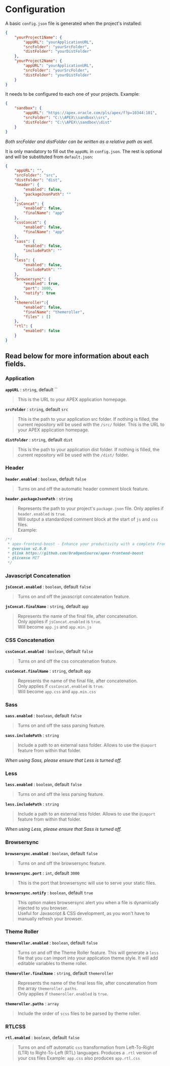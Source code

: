 # Configuration

A basic `config.json` file is generated when the project's installed:
```json
{
    "yourProject1Name": {
        "appURL": "yourApplicationURL",
        "srcFolder": "yourSrcFolder",
        "distFolder": "yourDistFolder"
    },
    "yourProject2Name": {
        "appURL": "yourApplicationURL",
        "srcFolder": "yourSrcFolder",
        "distFolder": "yourDistFolder"
    }
}
```

It needs to be configured to each one of your projects. Example:
```json
{
    "sandbox": {
        "appURL": "https://apex.oracle.com/pls/apex/f?p=10344:101",
        "srcFolder": "C:\\APEX\\sandbox\\src",
        "distFolder": "C:\\APEX\\sandbox\\dist"
    }
}
```

*Both srcFolder and distFolder can be written as a relative path as well.*  

It is only mandatory to fill out the `appURL` in `config.json`. The rest is optional and will be substituted from `default.json`:
```json
{
    "appURL": "",
    "srcFolder": "src",
    "distFolder": "dist",
    "header": {
        "enabled": false,
        "packageJsonPath": ""
    },
    "jsConcat": {
        "enabled": false,
        "finalName": "app"
    },
    "cssConcat": {
        "enabled": false,
        "finalName": "app"
    },
    "sass": {
        "enabled": false,
        "includePath": ""
    },
    "less": {
        "enabled": false,
        "includePath": ""
    },
    "browsersync": {
        "enabled": true,
        "port": 3000,
        "notify": true
    },
    "themeroller":{
        "enabled": false,
        "finalName": "themeroller",
        "files" : []
    },
    "rtl": {
        "enabled": false
    }
}
```

## Read below for more information about each fields.

### Application

**`appURL`** : `string`, default ``
> This is the URL to your APEX application homepage.

**`srcFolder`** : `string`, default `src`
> This is the path to your application src folder.
> If nothing is filled, the current repository will be used with the `/src/` folder.
> This is the URL to your APEX application homepage.

**`distFolder`** : `string`, default `dist`
> This is the path to your application dist folder.
> If nothing is filled, the current repository will be used with the `/dist/` folder.

### Header

**`header.enabled`** : `boolean`, default `false`
> Turns on and off the automatic header comment block feature.

**`header.packageJsonPath`** : `string`
> Represents the path to your project's `package.json` file.
> Only applies if `header.enabled` is `true`.  
> Will output a standardized comment block at the start of `js` and `css` files.  
> Example:
```js
/*!
 * apex-frontend-boost - Enhance your productivity with a complete Front-End Stack for Oracle APEX development
 * @version v2.0.0
 * @link https://github.com/OraOpenSource/apex-frontend-boost
 * @license MIT
 */
```

### Javascript Concatenation

**`jsConcat.enabled`** : `boolean`, default `false`
> Turns on and off the javascript concatenation feature.

**`jsConcat.finalName`** : `string`, default `app`
> Represents the name of the final file, after concatenation.  
> Only applies if `jsConcat.enabled` is `true`.  
> Will become `app.js` and `app.min.js`

### CSS Concatenation

**`cssConcat.enabled`** : `boolean`, default `false`
> Turns on and off the css concatenation feature.

**`cssConcat.finalName`** : `string`, default `app`
> Represents the name of the final file, after concatenation.  
> Only applies if `cssConcat.enabled` is `true`.  
> Will become `app.css` and `app.min.css`

### Sass

**`sass.enabled`** : `boolean`, default `false`
> Turns on and off the sass parsing feature.

**`sass.includePath`** : `string`
> Include a path to an external sass folder. Allows to use the `@import` feature from within that folder.

*When using Sass, please ensure that Less is turned off.*

### Less

**`less.enabled`** : `boolean`, default `false`
> Turns on and off the less parsing feature.

**`less.includePath`** : `string`
> Include a path to an external less folder. Allows to use the `@import` feature from within that folder.

*When using Less, please ensure that Sass is turned off.*

### Browsersync

**`browsersync.enabled`** : `boolean`, default `false`
> Turns on and off the browsersync feature.

**`browsersync.port`** : `int`, default `3000`
> This is the port that browsersync will use to serve your static files.

**`browsersync.notify`** : `boolean`, default `true`
> This option makes browsersync alert you when a file is dynamically injected to you browser.  
> Useful for Javascript & CSS development, as you won't have to manually refresh your browser.

### Theme Roller

**`themeroller.enabled`** : `boolean`, default `false`
> Turns on and off the Theme Roller feature. This will generate a `less` file that you can import into your application theme style. It will add editable variables to theme roller.

**`themeroller.finalName`** : `string`, default `themeroller`
> Represents the name of the final less file, after concatenation from the array `themeroller.paths`.  
> Only applies if `themeroller.enabled` is `true`.

**`themeroller.paths`** : `array`
> Include the order of `scss` files to be parsed by theme roller.

### RTLCSS

**`rtl.enabled`** : `boolean`, default `false`
> Turns on and off automatic `css` transformation from Left-To-Right (LTR) to Right-To-Left (RTL) languages.
> Produces a `.rtl` version of your css files
> Example: `app.css` also produces `app.rtl.css`
